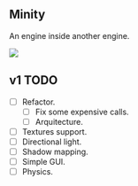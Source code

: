 ## Minity
An engine inside another engine.

![](smallpreview.gif)

## v1 TODO
- [ ] Refactor.
   - [ ] Fix some expensive calls.
   - [ ] Arquitecture.
- [ ] Textures support.
- [ ] Directional light.
- [ ] Shadow mapping.
- [ ] Simple GUI.
- [ ] Physics.
